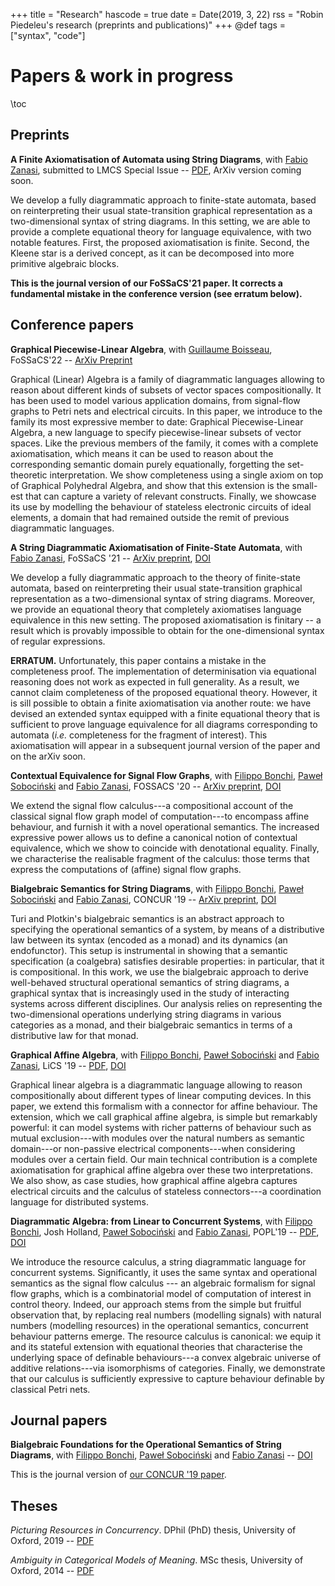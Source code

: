 +++
title = "Research"
hascode = true
date = Date(2019, 3, 22)
rss = "Robin Piedeleu's research (preprints and publications)"
+++
@def tags = ["syntax", "code"]

# Papers & work in progress

\toc

## Preprints

**A Finite Axiomatisation of Automata using String Diagrams**,
with [Fabio Zanasi](https://www.zanasi.com/fabio/), submitted to LMCS Special Issue -- [PDF](https://piedeleu.com/publications/diagrammatic-automata-lmcs-submission.pdf), ArXiv version coming soon.

We develop a fully diagrammatic approach to finite-state automata, based on reinterpreting their usual state-transition graphical representation as a two-dimensional
syntax of string diagrams. In this setting, we are able to provide a complete equational theory for language equivalence, with two notable features. First, the proposed axiomatisation is finite. Second, the Kleene star is a derived concept, as it can be decomposed into more
primitive algebraic blocks.

**This is the journal version of our FoSSaCS'21 paper. It corrects a fundamental mistake in the conference version (see erratum below).**


## Conference papers

**Graphical Piecewise-Linear Algebra**,
with [Guillaume Boisseau](https://www.cs.ox.ac.uk/people/guillaume.boisseau/), FoSSaCS'22 -- [ArXiv Preprint](https://arxiv.org/abs/2111.03956)

Graphical (Linear) Algebra is a family of diagrammatic languages allowing to reason about different kinds of subsets of vector spaces compositionally. It has been used to model various application domains,
from signal-flow graphs to Petri nets and electrical circuits. In this paper,
we introduce to the family its most expressive member to date: Graphical Piecewise-Linear Algebra, a new language to specify piecewise-linear subsets of vector spaces.
Like the previous members of the family, it comes with a complete axiomatisation, which means it can be used to reason about the corresponding semantic domain purely equationally, forgetting the set-theoretic
interpretation. We show completeness using a single axiom on top of Graphical Polyhedral Algebra, and show that this extension is the small-
est that can capture a variety of relevant constructs.
Finally, we showcase its use by modelling the behaviour of stateless electronic circuits of ideal elements, a domain that had remained outside the
remit of previous diagrammatic languages.

**A String Diagrammatic Axiomatisation of Finite-State Automata**,
with [Fabio Zanasi](https://www.zanasi.com/fabio/), FoSSaCS '21 -- [ArXiv preprint](https://arxiv.org/abs/2009.14576), [DOI](https://doi.org/10.1007/978-3-030-71995-1_24)

We develop a fully diagrammatic approach to the theory of finite-state automata, based on reinterpreting their usual state-transition graphical representation as a two-dimensional syntax of string diagrams. Moreover, we provide an equational theory that completely axiomatises language equivalence in this new setting. The proposed axiomatisation is finitary -- a result which is provably impossible to obtain for the one-dimensional syntax of regular expressions.


**ERRATUM.**  Unfortunately, this paper contains a mistake in the completeness proof. The implementation of determinisation via equational reasoning does not work as expected in full generality. As a result, we cannot claim completeness of the proposed equational theory. However, it is sill possible to obtain a finite axiomatisation via another route: we have devised an extended syntax equipped with a finite equational theory that is sufficient to prove language equivalence for all diagrams corresponding to automata (*i.e.* completeness for the fragment of interest). This axiomatisation will appear in a subsequent journal version of the paper and on the arXiv soon.

**Contextual Equivalence for Signal Flow Graphs**,
with [Filippo Bonchi](https://scholar.google.com/citations?user=RMy4gDsAAAAJ&hl=en), [Paweł Sobociński](https://www.ioc.ee/~pawel/) and [Fabio Zanasi](https://www.zanasi.com/fabio/),  FOSSACS '20 -- [ArXiv preprint](https://arxiv.org/abs/2002.08874), [DOI](https://doi.org/10.1007/978-3-030-45231-5_5)

We extend the signal flow calculus---a compositional account of the classical signal flow graph model of computation---to encompass affine behaviour, and furnish it with a novel operational semantics. The increased expressive power allows us to define a canonical notion of contextual equivalence, which we show to coincide with denotational equality. Finally, we characterise the realisable fragment of the calculus: those terms that express the computations of (affine) signal flow graphs.


**Bialgebraic Semantics for String Diagrams**,
with [Filippo Bonchi](https://scholar.google.com/citations?user=RMy4gDsAAAAJ&hl=en), [Paweł Sobociński](https://www.ioc.ee/~pawel/) and [Fabio Zanasi](https://www.zanasi.com/fabio/),  CONCUR '19 -- [ArXiv preprint](https://arxiv.org/abs/1906.01519), [DOI]()

Turi and Plotkin's bialgebraic semantics is an abstract approach to specifying the operational semantics of a system, by means of a distributive law between its syntax (encoded as a monad) and its dynamics (an endofunctor). This setup is instrumental in showing that a semantic specification (a coalgebra) satisfies desirable properties: in particular, that it is compositional. In this work, we use the bialgebraic approach to derive well-behaved structural operational semantics of string diagrams, a graphical syntax that is increasingly used in the study of interacting systems across different disciplines. Our analysis relies on representing the two-dimensional operations underlying string diagrams in various categories as a monad, and their bialgebraic semantics in terms of a distributive law for that monad. 

**Graphical Affine Algebra**,
with [Filippo Bonchi](https://scholar.google.com/citations?user=RMy4gDsAAAAJ&hl=en), [Paweł Sobociński](https://www.ioc.ee/~pawel/) and [Fabio Zanasi](https://www.zanasi.com/fabio/),  LiCS '19  -- [PDF](https://piedeleu.com/publications/BPSZ-lics19.pdf), [DOI](https://doi.org/10.1109/LICS.2019.8785877)

Graphical linear algebra is a diagrammatic language allowing to reason compositionally about different types of linear computing devices. In this paper, we extend this formalism with a connector for affine behaviour. The extension, which we call graphical affine algebra, is simple but remarkably powerful: it can model systems with richer patterns of behaviour such as mutual exclusion---with modules over the natural numbers as semantic domain---or non-passive electrical components---when considering modules over a certain field. Our main technical contribution is a complete axiomatisation for graphical affine algebra over these two interpretations. We also show, as case studies, how graphical affine algebra captures electrical circuits and the calculus of stateless connectors---a coordination language for distributed systems.

**Diagrammatic Algebra: from Linear to Concurrent Systems**,
with [Filippo Bonchi](https://scholar.google.com/citations?user=RMy4gDsAAAAJ&hl=en), Josh Holland, [Paweł Sobociński](https://www.ioc.ee/~pawel/) and [Fabio Zanasi](https://www.zanasi.com/fabio/),  POPL'19 -- [PDF](https://piedeleu.com/publications/BHPSZ-popl19.pdf), [DOI](https://doi.org/10.1145/3290338)

We introduce the resource calculus, a string diagrammatic language for concurrent systems. Significantly, it uses the same syntax and operational semantics as the signal flow calculus --- an algebraic formalism for signal flow graphs, which is a combinatorial model of computation of interest in control theory. Indeed, our approach stems from the simple but fruitful observation that, by replacing real numbers (modelling signals) with natural numbers (modelling resources) in the operational semantics, concurrent behaviour patterns emerge. The resource calculus is canonical: we equip it and its stateful extension with equational theories that characterise the underlying space of definable behaviours---a convex algebraic universe of additive relations---via isomorphisms of categories. Finally, we demonstrate that our calculus is sufficiently expressive to capture behaviour definable by classical Petri nets.

## Journal papers

**Bialgebraic Foundations for the Operational Semantics of String Diagrams**,
with [Filippo Bonchi](https://scholar.google.com/citations?user=RMy4gDsAAAAJ&hl=en), [Paweł Sobociński](https://www.ioc.ee/~pawel/) and [Fabio Zanasi](https://www.zanasi.com/fabio/) -- [DOI](https://doi.org/10.1016/j.ic.2021.104767)

This is the journal version of [our CONCUR '19 paper](#bialgebraic_semantics_for_string_diagrams).

## Theses

_Picturing Resources in Concurrency_. DPhil (PhD) thesis, University of Oxford, 2019 -- [PDF](https://piedeleu.com/publications/thesis.pdf)

_Ambiguity in Categorical Models of Meaning_. MSc thesis, University of Oxford, 2014 -- [PDF](https://www.cs.ox.ac.uk/people/bob.coecke/Robin.pdf)





